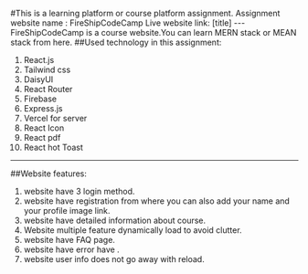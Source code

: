 #This is a learning platform or course platform assignment.
Assignment website name : FireShipCodeCamp
Live website link: [title] 
	---
FireShipCodeCamp is a course website.You can learn MERN stack or MEAN stack from here.
##Used technology in this assignment:
1. React.js
2. Tailwind css
3. DaisyUI
4. React Router
5. Firebase
6. Express.js
7. Vercel for server
8. React Icon
9. React pdf
10. React hot Toast

___

##Website features:
1. website have 3 login method.
2. website have registration from where you can also add your name and your profile image link.
3. website have detailed information about course.
4. Website multiple feature dynamically load to avoid clutter.
5. website have FAQ page.
6. website have error have .
7. website user info does not go away with reload.
